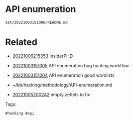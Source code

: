 # API enumeration

` zet/20221003151006/README.md `

# Related

- [20221006215353](/zet/20221006215353/README.md) InsiderPHD

- [20221003151005](/zet/20221003151005/README.md) API enumeration bug hunting workflow
- [20221003151004](/zet/20221003151004/README.md) API enumeration good wordlists
- ~/kb/hacking/methodology/API-enumeration.md
- [20221005200242](/zet/20221005200242/README.md) empty zettels to fix

Tags:

    #hacking #api 
